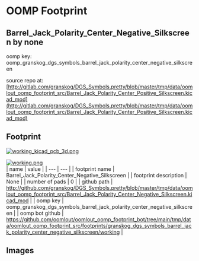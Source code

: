 # OOMP Footprint  
## Barrel_Jack_Polarity_Center_Negative_Silkscreen  by none  
  
oomp key: oomp_granskog_dgs_symbols_barrel_jack_polarity_center_negative_silkscreen  
  
source repo at: [http://gitlab.com/granskog/DGS_Symbols.pretty/blob/master/tmp/data/oomlout_oomp_footprint_src/Barrel_Jack_Polarity_Center_Positive_Silkscreen.kicad_mod](http://gitlab.com/granskog/DGS_Symbols.pretty/blob/master/tmp/data/oomlout_oomp_footprint_src/Barrel_Jack_Polarity_Center_Positive_Silkscreen.kicad_mod)  
## Footprint  
  
[![working_kicad_pcb_3d.png](working_kicad_pcb_3d_600.png)](working_kicad_pcb_3d.png)  
  
[![working.png](working_600.png)](working.png)  
| name | value | 
| --- | --- | 
| footprint name | Barrel_Jack_Polarity_Center_Negative_Silkscreen | 
| footprint description | None | 
| number of pads | 0 | 
| github path | http://github.com/granskog/DGS_Symbols.pretty/blob/master/tmp/data/oomlout_oomp_footprint_src/Barrel_Jack_Polarity_Center_Negative_Silkscreen.kicad_mod | 
| oomp key | oomp_granskog_dgs_symbols_barrel_jack_polarity_center_negative_silkscreen | 
| oomp bot github | https://github.com/oomlout/oomlout_oomp_footprint_bot/tree/main/tmp/data/oomlout_oomp_footprint_src/footprints/granskog_dgs_symbols_barrel_jack_polarity_center_negative_silkscreen/working | 
## Images  
